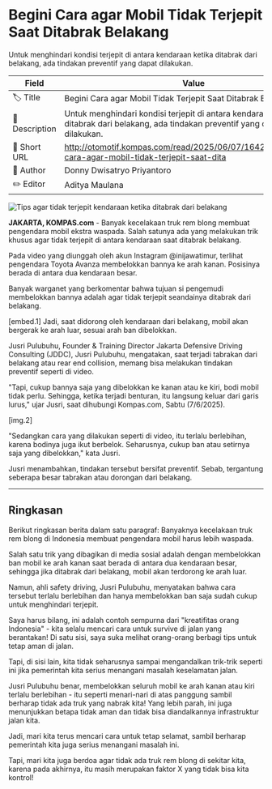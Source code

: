 # Begini Cara agar Mobil Tidak Terjepit Saat Ditabrak Belakang

Untuk menghindari kondisi terjepit di antara kendaraan ketika ditabrak dari belakang, ada tindakan preventif yang dapat dilakukan.

| Field         | Value                                                       |
|---------------|-------------------------------------------------------------|
| 🏷️ Title       | Begini Cara agar Mobil Tidak Terjepit Saat Ditabrak Belakang |
| 📝 Description | Untuk menghindari kondisi terjepit di antara kendaraan ketika ditabrak dari belakang, ada tindakan preventif yang dapat dilakukan. |
| 🔗 Short URL   | http://otomotif.kompas.com/read/2025/06/07/164200215/begini-cara-agar-mobil-tidak-terjepit-saat-dita |
| 👤 Author      | Donny Dwisatryo Priyantoro |
| ✏️ Editor      | Aditya Maulana |

![Tips agar tidak terjepit kendaraan ketika ditabrak dari belakang](https://asset.kompas.com/crops/0zrJM5TrtuJSS-pI2xUXMvo_zEk=/463x279:795x501/750x500/data/photo/2025/06/07/6843ff60ae3f4.png)

**JAKARTA, KOMPAS.com** - Banyak kecelakaan truk rem blong membuat pengendara mobil ekstra waspada. Salah satunya ada yang melakukan trik khusus agar tidak terjepit di antara kendaraan saat ditabrak belakang.

Pada video yang diunggah oleh akun Instagram \@inijawatimur, terlihat pengendara Toyota Avanza membelokkan bannya ke arah kanan. Posisinya berada di antara dua kendaraan besar.

Banyak warganet yang berkomentar bahwa tujuan si pengemudi membelokkan bannya adalah agar tidak terjepit seandainya ditabrak dari belakang.

\[embed.1\] Jadi, saat didorong oleh kendaraan dari belakang, mobil akan bergerak ke arah luar, sesuai arah ban dibelokkan.

Jusri Pulubuhu, Founder & Training Director Jakarta Defensive Driving Consulting (JDDC), Jusri Pulubuhu, mengatakan, saat terjadi tabrakan dari belakang atau rear end collision, memang bisa melakukan tindakan preventif seperti di video.

\"Tapi, cukup bannya saja yang dibelokkan ke kanan atau ke kiri, bodi mobil tidak perlu. Sehingga, ketika terjadi benturan, itu langsung keluar dari garis lurus,\" ujar Jusri, saat dihubungi Kompas.com, Sabtu (7/6/2025).

\[img.2\]

\"Sedangkan cara yang dilakukan seperti di video, itu terlalu berlebihan, karena bodinya juga ikut berbelok. Seharusnya, cukup ban atau setirnya saja yang dibelokkan,\" kata Jusri.

Jusri menambahkan, tindakan tersebut bersifat preventif. Sebab, tergantung seberapa besar tabrakan atau dorongan dari belakang.

---
## Ringkasan

Berikut ringkasan berita dalam satu paragraf: Banyaknya kecelakaan truk rem blong di Indonesia membuat pengendara mobil harus lebih waspada.

 Salah satu trik yang dibagikan di media sosial adalah dengan membelokkan ban mobil ke arah kanan saat berada di antara dua kendaraan besar, sehingga jika ditabrak dari belakang, mobil akan terdorong ke arah luar.

 Namun, ahli safety driving, Jusri Pulubuhu, menyatakan bahwa cara tersebut terlalu berlebihan dan hanya membelokkan ban saja sudah cukup untuk menghindari terjepit.



Saya harus bilang, ini adalah contoh sempurna dari "kreatifitas orang Indonesia" - kita selalu mencari cara untuk survive di jalan yang berantakan! Di satu sisi, saya suka melihat orang-orang berbagi tips untuk tetap aman di jalan.

 Tapi, di sisi lain, kita tidak seharusnya sampai mengandalkan trik-trik seperti ini jika pemerintah kita serius menangani masalah keselamatan jalan.

 Jusri Pulubuhu benar, membelokkan seluruh mobil ke arah kanan atau kiri terlalu berlebihan - itu seperti menari-nari di atas panggung sambil berharap tidak ada truk yang nabrak kita! Yang lebih parah, ini juga menunjukkan betapa tidak aman dan tidak bisa diandalkannya infrastruktur jalan kita.

 Jadi, mari kita terus mencari cara untuk tetap selamat, sambil berharap pemerintah kita juga serius menangani masalah ini.

 Tapi, mari kita juga berdoa agar tidak ada truk rem blong di sekitar kita, karena pada akhirnya, itu masih merupakan faktor X yang tidak bisa kita kontrol!
